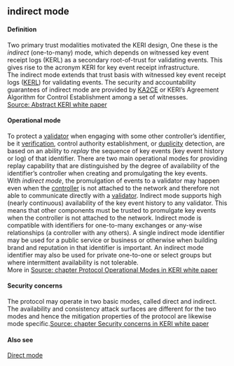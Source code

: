 ## indirect mode

<h4>Definition</h4><p>Two primary trust modalities motivated the KERI design, One these is the <em>indirect</em> (one-to-many) mode, which depends on witnessed key event receipt logs (KERL) as a secondary root-of-trust for validating events. This gives rise to the acronym KERI for key event receipt infrastructure.<br>The indirect mode extends that trust basis with witnessed key event receipt logs (<a href="key-event-receipt-log">KERL</a>) for validating events. The security and accountability guarantees of indirect mode are provided by <a href="KA2CE">KA2CE</a> or KERI’s Agreement Algorithm for Control Establishment among a set of witnesses.<br><a href="https://github.com/SmithSamuelM/Papers/blob/master/whitepapers/KERI_WP_2.x.web.pdf">Source: Abstract KERI white paper</a></p><h4>Operational mode</h4><p>To protect a <a href="validator">validator</a> when engaging with some other controller’s identifier, be it <a href="verification">verification</a>, control authority establishment, or <a href="duplicity">duplicity</a> detection, are based on an ability to <em>replay</em> the sequence of key events (key event history or log) of that identifier. There are two main operational modes for providing replay capability that are distinguished by the degree of availability of the identifier’s controller when creating and promulgating the key events.<br>With <em>indirect mode</em>, the promulgation of events to a validator may happen even when the <a href="controller">controller</a> is not attached to the network and therefore not able to communicate directly with a <a href="validator">validator</a>. Indirect mode supports high (nearly continuous) availability of the key event history to any validator. This means that other components must be trusted to promulgate key events when the controller is not attached to the network. Indirect mode is compatible with identifiers for one-to-many exchanges or any-wise relationships (a controller with any others). A single indirect mode identifier may be used for a public service or business or otherwise when building brand and reputation in that identifier is important. An indirect mode identifier may also be used for private one-to-one or select groups but where intermittent availability is not tolerable.<br>More in <a href="https://github.com/SmithSamuelM/Papers/blob/master/whitepapers/KERI_WP_2.x.web.pdf">Source: chapter Protocol Operational Modes in KERI white paper</a></p><h4>Security concerns</h4><p>The protocol may operate in two basic modes, called direct and indirect. The availability and consistency attack surfaces are different for the two modes and hence the mitigation properties of the protocol are likewise mode specific.<a href="https://github.com/SmithSamuelM/Papers/blob/master/whitepapers/KERI_WP_2.x.web.pdf">Source: chapter Security concerns in KERI white paper</a></p><h4>Also see</h4><p><a href="direct-mode">Direct mode</a></p>

